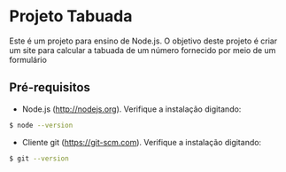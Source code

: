 # Projeto Tabuada

Este é um projeto para ensino de Node.js. O objetivo deste projeto é criar um site para calcular a tabuada de um número fornecido por meio de um formulário

## Pré-requisitos
* Node.js (http://nodejs.org). Verifique a instalação digitando:

```bash
$ node --version
```

* Cliente git (https://git-scm.com). Verifique a instalação digitando:
```bash
$ git --version
```